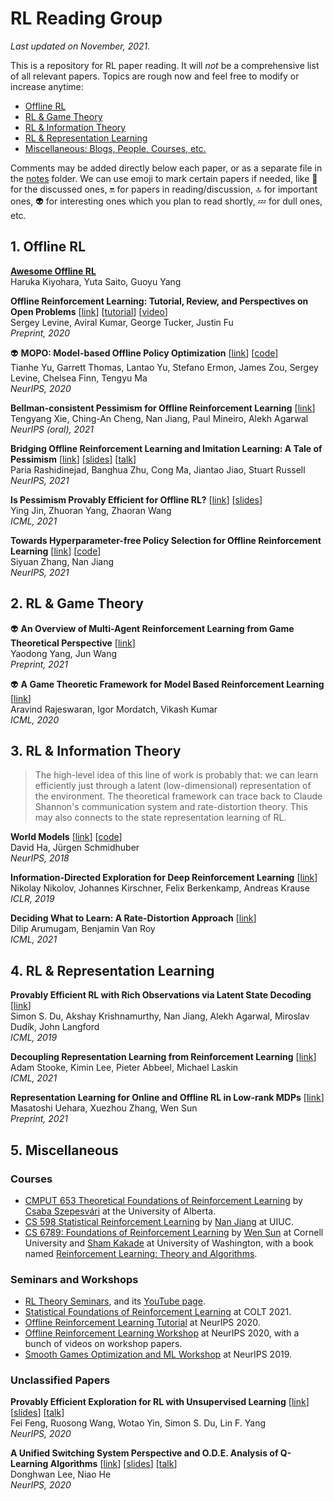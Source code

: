 # RL Reading Group
*Last updated on November, 2021.*

This is a repository for RL paper reading. It will *not* be a comprehensive list of all relevant papers. Topics are rough now and feel free to modify or increase anytime:
<!-- - *[General RL Theory](#1-rl-theory)* -->
- [Offline RL](#1-offline-rl)
- [RL & Game Theory](#2-rl--game-theory)
- [RL & Information Theory](#3-rl--information-theory)
- [RL & Representation Learning](#4-rl--representation-learning)
- [Miscellaneous: Blogs, People, Courses, etc.](#5-miscellaneous)

Comments may be added directly below each paper, or as a separate file in the [notes](https://github.com/ZIYU-DEEP/RL-Reading-Group/tree/main/notes) folder. We can use emoji to mark certain papers if needed, like 🔘 for the discussed ones, 🔛 for papers in reading/discussion, 🔝 for important ones, 👽 for interesting ones which you plan to read shortly, 💤 for dull ones, etc.

<!-- ## 1. General RL Theory -->

## 1. Offline RL
**[Awesome Offline RL](https://github.com/hanjuku-kaso/awesome-offline-rl)**\
Haruka Kiyohara, Yuta Saito, Guoyu Yang
<!-- <br> -->

**Offline Reinforcement Learning: Tutorial, Review, and Perspectives on Open Problems** [[link](https://arxiv.org/abs/2005.01643)] [[tutorial](https://sites.google.com/view/offlinerltutorial-neurips2020/home)] [[video](https://slideslive.com/38935785)] \
Sergey Levine, Aviral Kumar, George Tucker, Justin Fu\
*Preprint, 2020*
<!-- <br> -->

👽 **MOPO: Model-based Offline Policy Optimization** [[link](https://arxiv.org/abs/2005.13239)] [[code](https://github.com/tianheyu927/mopo)] \
Tianhe Yu, Garrett Thomas, Lantao Yu, Stefano Ermon, James Zou, Sergey Levine, Chelsea Finn, Tengyu Ma\
*NeurIPS, 2020*
<!-- <br> -->

**Bellman-consistent Pessimism for Offline Reinforcement Learning** [[link](https://arxiv.org/abs/2106.06926)] \
Tengyang Xie, Ching-An Cheng, Nan Jiang, Paul Mineiro, Alekh Agarwal\
*NeurIPS (oral), 2021*
<!-- <br> -->

**Bridging Offline Reinforcement Learning and Imitation Learning: A Tale of Pessimism** [[link](https://arxiv.org/abs/2103.12021)] [[slides](https://drive.google.com/file/d/1cA7AJX19BjNcq6xLjfHWGJnggdVWnbUJ/view?usp=sharing)] [[talk](https://youtu.be/oK0iPImC6KI)] \
Paria Rashidinejad, Banghua Zhu, Cong Ma, Jiantao Jiao, Stuart Russell\
*NeurIPS, 2021*
<!-- <br> -->

**Is Pessimism Provably Efficient for Offline RL?** [[link](https://arxiv.org/abs/2012.15085)] [[slides](https://icml.cc/media/icml-2021/Slides/10409.pdf)]\
Ying Jin, Zhuoran Yang, Zhaoran Wang\
*ICML, 2021*
<!-- <br> -->

**Towards Hyperparameter-free Policy Selection for Offline Reinforcement Learning** [[link](https://arxiv.org/pdf/2110.14000.pdf)] [[code]()] \
Siyuan Zhang, Nan Jiang\
*NeurIPS, 2021*
<!-- <br> -->


<!-- **Offline Reinforcement Learning with Implicit Q-Learning** [[abs](https://arxiv.org/abs/2110.06169)] [[code](https://github.com/ikostrikov/implicit_q_learning)]\
Ilya Kostrikov, Ashvin Nair, Sergey Levine\
*Preprint, 2021*
<br> -->

## 2. RL & Game Theory
👽 **An Overview of Multi-Agent Reinforcement Learning from Game Theoretical Perspective** [[link](https://arxiv.org/abs/2011.00583)] \
Yaodong Yang, Jun Wang\
*Preprint, 2021*
<!-- <br> -->

👽 **A Game Theoretic Framework for Model Based Reinforcement Learning** [[link](https://arxiv.org/abs/2004.07804)] \
Aravind Rajeswaran, Igor Mordatch, Vikash Kumar\
*ICML, 2020*
<!-- <br> -->

<!-- **** [[link]()] \
\
*Preprint, 2021*
<br> -->


## 3. RL & Information Theory
> The high-level idea of this line of work is probably that: we can learn efficiently just through a latent (low-dimensional) representation of the environment. The theoretical framework can trace back to Claude Shannon's communication system and rate-distortion theory. This may also connects to the state representation learning of RL.

**World Models** [[link](https://arxiv.org/abs/1803.10122)] [[code](https://github.com/hardmaru/WorldModelsExperiments)] \
David Ha, Jürgen Schmidhuber\
*NeurIPS, 2018*
<!-- <br> -->

**Information-Directed Exploration for Deep Reinforcement Learning** [[link](https://openreview.net/forum?id=Byx83s09Km)] \
Nikolay Nikolov, Johannes Kirschner, Felix Berkenkamp, Andreas Krause\
*ICLR, 2019*
<!-- <br> -->

**Deciding What to Learn: A Rate-Distortion Approach** [[link](https://dilipa.github.io/papers/icml21_blasts.pdf)] \
Dilip Arumugam, Benjamin Van Roy\
*ICML, 2021*
<!-- <br> -->



## 4. RL & Representation Learning
**Provably Efficient RL with Rich Observations via Latent State Decoding** [[link](https://arxiv.org/abs/1901.09018)] \
Simon S. Du, Akshay Krishnamurthy, Nan Jiang, Alekh Agarwal, Miroslav Dudík, John Langford\
*ICML, 2019*
<!-- <br> -->

**Decoupling Representation Learning from Reinforcement Learning** [[link](http://proceedings.mlr.press/v139/stooke21a.html)] \
Adam Stooke, Kimin Lee, Pieter Abbeel, Michael Laskin \
*ICML, 2021*

**Representation Learning for Online and Offline RL in Low-rank MDPs** [[link](https://arxiv.org/abs/2110.04652)] \
Masatoshi Uehara, Xuezhou Zhang, Wen Sun\
*Preprint, 2021*
<!-- <br> -->









## 5. Miscellaneous
### Courses
- [CMPUT 653 Theoretical Foundations of Reinforcement Learning](https://rltheory.github.io/) by [Csaba Szepesvári](https://sites.ualberta.ca/~szepesva/) at the University of Alberta.
- [CS 598 Statistical Reinforcement Learning](https://nanjiang.cs.illinois.edu/cs598/) by [Nan Jiang](https://nanjiang.cs.illinois.edu/) at UIUC.
- [CS 6789: Foundations of Reinforcement Learning](https://wensun.github.io/CS6789_fall_2021.html) by [Wen Sun](https://wensun.github.io/) at Cornell University and [Sham Kakade](https://homes.cs.washington.edu/~sham/) at University of Washington, with a book named [Reinforcement Learning: Theory and Algorithms](https://rltheorybook.github.io/).
### Seminars and Workshops
- [RL Theory Seminars](https://sites.google.com/view/rltheoryseminars/home), and its [YouTube page](https://www.youtube.com/c/RLtheory).
- [Statistical Foundations of Reinforcement Learning](https://rltheorybook.github.io/colt21tutorial) at COLT 2021.
- [Offline Reinforcement Learning Tutorial](https://sites.google.com/view/offlinerltutorial-neurips2020/home) at NeurIPS 2020.
- [Offline Reinforcement Learning Workshop](https://offline-rl-neurips.github.io/papers.html) at NeurIPS 2020, with a bunch of videos on workshop papers.
- [Smooth Games Optimization and ML Workshop](https://sgo-workshop.github.io/) at NeurIPS 2019.

### Unclassified Papers
**Provably Efficient Exploration for RL with Unsupervised Learning** [[link](https://arxiv.org/abs/2003.06898)] [[slides](https://drive.google.com/file/d/1lVLTongo_cK9qfsWwb63lIn06SrYiOY8/view)] [[talk](https://youtu.be/kaQSX7oSyWg)] \
Fei Feng, Ruosong Wang, Wotao Yin, Simon S. Du, Lin F. Yang\
*NeurIPS, 2020*


**A Unified Switching System Perspective and O.D.E. Analysis of Q-Learning Algorithms** [[link](https://arxiv.org/abs/1912.02270)] [[slides](https://arxiv.org/abs/1912.02270)] [[talk](https://youtu.be/3DLndSERBh8)] \
Donghwan Lee, Niao He\
*NeurIPS, 2020*


<!-- <br> -->






<!-- **** [[link]()] \
\
*Preprint, 2021*
<br> -->
